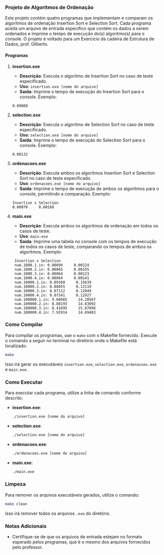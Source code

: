 ### Projeto de Algoritmos de Ordenação

Este projeto contém quatro programas que implementam e comparam os algoritmos de ordenação Insertion Sort e Selection Sort. Cada programa aceita um arquivo de entrada específico que contém os dados a serem ordenados e imprime o tempo de execução do(s) algoritmo(s) para o console. O projeto é voltado para um Exercício da cadeira de Estrutura de Dados, prof. Gilberto.

#### Programas

1. **insertion.exe**
   - **Descrição**: Executa o algoritmo de Insertion Sort no caso de teste especificado.
   - **Uso**: `insertion.exe [nome do arquivo]`
   - **Saída**: Imprime o tempo de execução do Insertion Sort para o console. Exemplo:
    ```
    0.00088
    ```

2. **selection.exe**
   - **Descrição**: Executa o algoritmo de Selection Sort no caso de teste especificado.
   - **Uso**: `selection.exe [nome do arquivo]`
   - **Saída**: Imprime o tempo de execução do Selection Sort para o console. Exemplo:
    ```
    0.00132
    ```

3. **ordenacoes.exe**
   - **Descrição**: Executa ambos os algoritmos Insertion Sort e Selection Sort no caso de teste especificado.
   - **Uso**: `ordenacoes.exe [nome do arquivo]`
   - **Saída**: Imprime o tempo de execução de ambos os algoritmos para o console, permitindo a comparação. Exemplo:
    ```
    Insertion x Selection
    0.00070     0.00168
    ```

4. **main.exe**
   - **Descrição**: Executa ambos os algoritmos de ordenação em todos os casos de teste.
   - **Uso**: `main.exe`
   - **Saída**: Imprime uma tabela no console com os tempos de execução de todos os casos de teste, comparando os tempos de ambos os algoritmos. Exemplo:
   ```
    Insertion x Selection
    num.1000.1.in: 0.00094     0.00124
    num.1000.2.in: 0.00065     0.00155
    num.1000.3.in: 0.00064     0.00123
    num.1000.4.in: 0.00064     0.00141
    num.10000.1.in: 0.09160     0.15639
    num.10000.2.in: 0.08055     0.12119
    num.10000.3.in: 0.07112     0.12049
    num.10000.4.in: 0.07541     0.12927
    num.100000.1.in: 9.66665     14.20567
    num.100000.2.in: 8.88193     14.63092
    num.100000.3.in: 8.41695     15.07896
    num.100000.4.in: 7.92914     14.69483
    ```

### Como Compilar

Para compilar os programas, use o `make` com o Makefile fornecido. Execute o comando a seguir no terminal no diretório onde o Makefile está localizado:

```sh
make
```

Isso irá gerar os executáveis `insertion.exe`, `selection.exe`, `ordenacoes.exe` e `main.exe`.

### Como Executar

Para executar cada programa, utilize a linha de comando conforme descrito:

- **insertion.exe**:
  ```sh
  ./insertion.exe [nome do arquivo]
  ```
- **selection.exe**:
  ```sh
  ./selection.exe [nome do arquivo]
  ```
- **ordenacoes.exe**:
  ```sh
  ./ordenacoes.exe [nome do arquivo]
  ```
- **main.exe**:
  ```sh
  ./main.exe
  ```

### Limpeza

Para remover os arquivos executáveis gerados, utilize o comando:

```sh
make clean
```

Isso irá remover todos os arquivos `.exe` do diretório.

### Notas Adicionais

- Certifique-se de que os arquivos de entrada estejam no formato esperado pelos programas, que é o mesmo dos arquivos fornecidos pelo professor.
